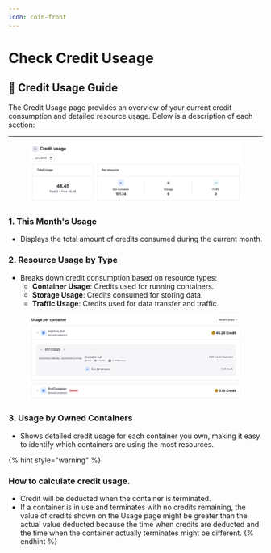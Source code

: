 ```yaml
---
icon: coin-front
---
```


# Check Credit Useage



## 📘 **Credit Usage Guide**

The Credit Usage page provides an overview of your current credit consumption and detailed resource usage. Below is a description of each section:

***

<figure><img src="../../.gitbook/assets/image (3) (1) (1).png" alt=""><figcaption></figcaption></figure>

### **1. This Month's Usage**

* Displays the total amount of credits consumed during the current month.

### **2. Resource Usage by Type**

* Breaks down credit consumption based on resource types:
  * **Container Usage**: Credits used for running containers.
  * **Storage Usage**: Credits consumed for storing data.
  * **Traffic Usage**: Credits used for data transfer and traffic.

<figure><img src="../../.gitbook/assets/image (2) (1) (1) (1) (1).png" alt=""><figcaption></figcaption></figure>

### **3. Usage by Owned Containers**

* Shows detailed credit usage for each container you own, making it easy to identify which containers are using the most resources.

{% hint style="warning" %}
### How to calculate credit usage.

* Credit will be deducted when the container is terminated.
* If a container is in use and terminates with no credits remaining, the value of credits shown on the Usage page might be greater than the actual value deducted because the time when credits are deducted and the time when the container actually terminates might be different.
{% endhint %}

